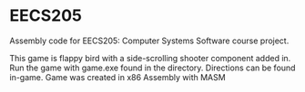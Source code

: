 EECS205
=======
Assembly code for EECS205: Computer Systems Software course project.

This game is flappy bird with a side-scrolling shooter component added in. Run the game with game.exe found in the directory.
Directions can be found in-game.
Game was created in x86 Assembly with MASM

